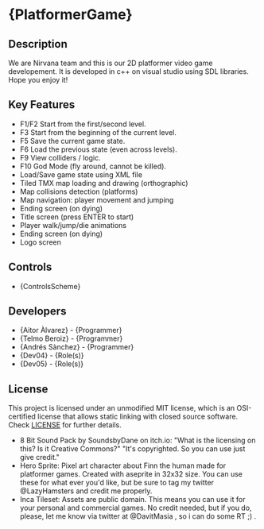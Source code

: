 # {PlatformerGame}

## Description

We are Nirvana team and this is our 2D platformer video game developement. It is developed in c++ on visual studio using SDL libraries. Hope you enjoy it!

## Key Features

 - F1/F2 Start from the first/second level.
 - F3 Start from the beginning of the current level.
 - F5 Save the current game state.
 - F6 Load the previous state (even across levels).
 - F9 View colliders / logic.
 - F10 God Mode (fly around, cannot be killed).
 - Load/Save game state using XML file
 - Tiled TMX map loading and drawing (orthographic)
 - Map collisions detection (platforms)
 - Map navigation: player movement and jumping
 - Ending screen (on dying)
 - Title screen (press ENTER to start)
 - Player walk/jump/die animations
 - Ending screen (on dying)
 - Logo screen
 
## Controls

 - {ControlsScheme}

## Developers

 - {Aitor Àlvarez} - {Programmer}
 - {Telmo Beroiz} - {Programmer}
 - {Andrés Sànchez} - {Programmer}
 - {Dev04} - {Role(s)}
 - {Dev05} - {Role(s)}

## License

This project is licensed under an unmodified MIT license, which is an OSI-certified license that allows static linking with closed source software. Check [LICENSE](LICENSE) for further details.

 - 8 Bit Sound Pack by SoundsbyDane on itch.io: "What is the licensing on this? Is it Creative Commons?" "It's copyrighted. So you can use just give credit."
 - Hero Sprite: Pixel art character about Finn the human made for platformer games. Created with aseprite in 32x32 size. You can use these for what ever you'd like, but be sure to tag my twitter @LazyHamsters and credit me properly. 
 - Inca Tileset: Assets are public domain. This means you can use it for your personal and commercial games. No credit needed, but if you do, please, let me know via twitter at @DavitMasia , so i can do some RT ;) .
 


